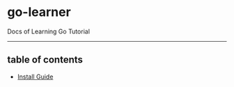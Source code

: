 # go-learner
Docs of Learning Go Tutorial 

---
## table of contents
- [Install Guide](content/install.md)
